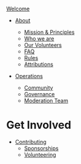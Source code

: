 [Welcome](./welcome.md)

- [About](./01_about/01_chapter.md)
  - [Mission & Principles](./01_about/02_mission_and_principles.md)
  - [Who we are](./01_about/03_who_we_are.md)
  - [Our Volunteers](./01_about/04_volunteers.md)
  - [FAQ](./01_about/05_faq.md)
  - [Rules](./01_about/06_rules.md)
  - [Attributions](./01_about/07_attributions.md)

- [Operations](./02_operations/01_chapter.md)
  - [Community]()
  - [Governance]()
  - [Moderation Team](./02_operations/04_moderation_team.md)

# Get Involved

- [Contributing](./03_contributing/01_chapter.md)
  - [Sponsorships](./03_contributing/02_sponsorships.md)
  - [Volunteering](./03_contributing/03_volunteering.md)
